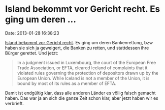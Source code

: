 Island bekommt vor Gericht recht. Es ging um deren \...
=======================================================

Date: 2013-01-28 16:38:23

[Island bekommt vor Gericht
recht](http://dealbook.nytimes.com/2013/01/28/iceland-wins-major-case-over-failed-bank/).
Es ging um deren Bankenrettung, bzw haben sie sich ja geweigert, die
Banken zu retten, und stattdessen ihre Bürger gerettet. Und jetzt:

> In a judgment issued in Luxembourg, the court of the European Free
> Trade Association, or EFTA, cleared Iceland of complaints that it
> violated rules governing the protection of depositors drawn up by the
> European Union. While Iceland is not a member of the Union, it is
> bound by most of its rules as a member of EFTA.

Damit ist endgültig klar, dass alle anderen Länder es völlig falsch
gemacht haben. Das war ja an sich die ganze Zeit schon klar, aber jetzt
haben wir es verbrieft.
